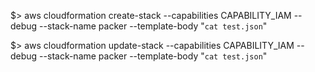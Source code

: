 $> aws cloudformation create-stack --capabilities CAPABILITY_IAM --debug --stack-name packer --template-body "`cat test.json`"

$> aws cloudformation update-stack --capabilities CAPABILITY_IAM --debug --stack-name packer --template-body "`cat test.json`"
